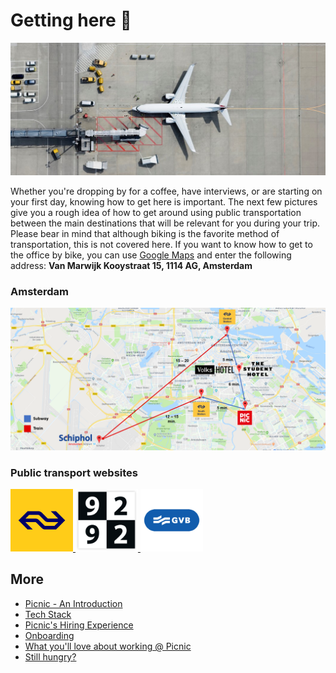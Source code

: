 # Getting here 🛫

![Airplane](images/planes.jpg)

Whether you're dropping by for a coffee, have interviews, or are starting on your first day, knowing how to get here is important. The next few pictures give you a rough idea of how to get around using public transportation between the main destinations that will be relevant for you during your trip. Please bear in mind that although biking is the favorite method of transportation, this is not covered here. If you want to know how to get to the office by bike, you can use [Google Maps](https://www.google.com/maps) and enter the following address: **Van Marwijk Kooystraat 15, 1114 AG, Amsterdam**

### Amsterdam

![Overview](images/tp.png)

### Public transport websites

<a href="https://www.ns.nl">
<img src="images/NS.png" alt="NS" width="100" height="100">
</a>
<a href="https://9292.nl">
<img src="images/9292.png" alt="9292" width="100" height="100">
</a>
<a href="https://www.gvb.nl">
<img src="images/Logo-GVB.png" alt="GVB" width="100" height="100">
</a>

## More

- [Picnic - An Introduction](Intro.md)
- [Tech Stack](Tech_Stack.md)
- [Picnic's Hiring Experience](Hiring_Process.md)
- [Onboarding](onboarding.md)
- [What you'll love about working @ Picnic](What_love_Picnic.md)
- [Still hungry?](hungry.md)